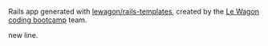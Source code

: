 Rails app generated with [lewagon/rails-templates](https://github.com/lewagon/rails-templates), created by the [Le Wagon coding bootcamp](https://www.lewagon.com) team.

new line.
